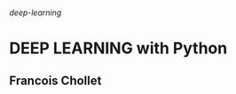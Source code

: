 ###### deep-learning
# DEEP LEARNING with Python      
## Francois Chollet
     
               
    
